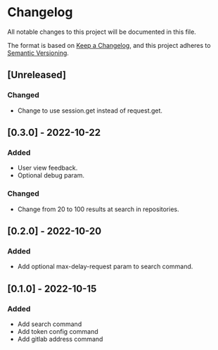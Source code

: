 # Changelog

All notable changes to this project will be documented in this file.

The format is based on [Keep a Changelog](https://keepachangelog.com/en/1.0.0/),
and this project adheres to [Semantic Versioning](https://semver.org/spec/v2.0.0.html).

## [Unreleased]

### Changed

- Change to use session.get instead of request.get.

## [0.3.0] - 2022-10-22

### Added

- User view feedback.
- Optional debug param.

### Changed

- Change from 20 to 100 results at search in repositories.

## [0.2.0] - 2022-10-20

### Added

- Add optional max-delay-request param to search command.

## [0.1.0] - 2022-10-15

### Added

- Add search command
- Add token config command
- Add gitlab address command
